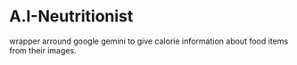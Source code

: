# A.I-Neutritionist
wrapper arround google gemini to give calorie information about food items from their images.
